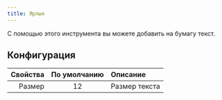 ```yaml
---
title: Ярлык
---
```


С помощью этого инструмента вы можете добавить на бумагу текст.

## Конфигурация

| Свойства | По умолчанию | Описание      |
| -------: | :----------: | :------------ |
|   Размер |      12      | Размер текста |
